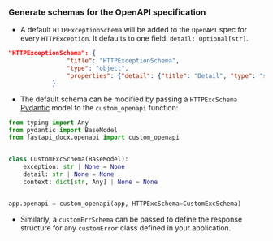 ### Generate schemas for the OpenAPI specification
- A default `HTTPExceptionSchema` will be added to the `OpenAPI` spec for every `HTTPException`. It defaults to one field: `detail: Optional[str]`.
```json
"HTTPExceptionSchema": {
                "title": "HTTPExceptionSchema",
                "type": "object",
                "properties": {"detail": {"title": "Detail", "type": "string"}},
            }

```
- The default schema can be modified by passing a `HTTPExcSchema` [Pydantic](https://github.com/pydantic/pydantic) model to the `custom_openapi` function:

```Python
from typing import Any
from pydantic import BaseModel
from fastapi_docx.openapi import custom_openapi


class CustomExcSchema(BaseModel):
    exception: str | None = None
    detail: str | None = None
    context: dict[str, Any] | None = None


app.openapi = custom_openapi(app, HTTPExcSchema=CustomExcSchema)

```
- Similarly, a `customErrSchema` can be passed to define the response structure for any `customError` class defined in your application.
